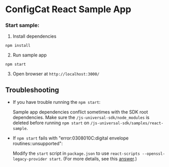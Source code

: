 # ConfigCat React Sample App

### Start sample:
1. Install dependencies
```
npm install
```
2. Run sample app
```
npm start
```
3. Open browser at `http://localhost:3000/`

## Troubleshooting

* If you have trouble running the `npm start`:

  Sample app dependencies conflict sometimes with the SDK root dependencies.
  Make sure the `/js-universal-sdk/node_modules` is deleted before running `npm start` on `/js-universal-sdk/samples/react-sample`.

* If `npm start` fails with "error:0308010C:digital envelope routines::unsupported":
  
  Modify the `start` script in `package.json` to use `react-scripts --openssl-legacy-provider start`.
  (For more details, see this [answer](https://stackoverflow.com/a/73145035/8656352).)